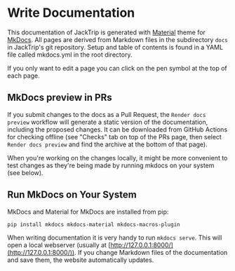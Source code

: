 # Write Documentation

This documentation of JackTrip is generated with [Material](https://squidfunk.github.io/mkdocs-material/) theme
for [MkDocs](https://www.mkdocs.org/). All pages are derived from Markdown files in the subdirectory `docs`
in JackTrip's git repository. Setup and table of contents is found in a YAML file called mkdocs.yml in
the root directory.

If you only want to edit a page you can click on the pen symbol at the top of each page.

## MkDocs preview in PRs

If you submit changes to the docs as a Pull Request, the `Render docs preview` workflow will generate a static version of the documentation, including the proposed changes. It can be downloaded from GitHub Actions for checking offline (see "Checks" tab on top of the PRs page, then select `Render docs preview` and find the archive at the bottom of that page). 

When you're working on the changes locally, it might be more convenient to test changes as they're being made by running mkdocs on your system (see below).
## Run MkDocs on Your System

MkDocs and Material for MkDocs are installed from pip:
```bash
pip install mkdocs mkdocs-material mkdocs-macros-plugin
``` 

When writing documentation it is very handy to run `mkdocs serve`. This will open
a local webserver (usually at [http://127.0.0.1:8000/](http://127.0.0.1:8000/)).
If you change Markdown files of the documentation and save them, the website automatically
updates. 
